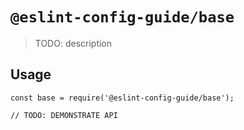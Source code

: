 # `@eslint-config-guide/base`

> TODO: description

## Usage

```
const base = require('@eslint-config-guide/base');

// TODO: DEMONSTRATE API
```
